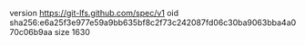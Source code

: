 version https://git-lfs.github.com/spec/v1
oid sha256:e6a25f3e977e59a9bb635bf8c2f73c242087fd06c30ba9063bba4a070c06b9aa
size 1630
